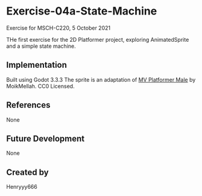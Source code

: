 # Exercise-04a-State-Machine

Exercise for MSCH-C220, 5 October 2021

THe first exercise for the 2D Platformer project, exploring AnimatedSprite and a simple state machine.

## Implementation

Built using Godot 3.3.3 The sprite is an adaptation of [MV Platformer Male](https://opengameart.org/content/mv-platformer-male-32x64) by MoikMellah. CC0 Licensed.

## References

None

## Future Development

None

## Created by

Henryyy666

